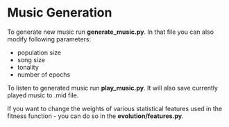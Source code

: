 <h1>Music Generation</h1>

To generate new music run <b>generate_music.py</b>. 
In that file you can also modify following parameters:

- population size
- song size
- tonality
- number of epochs



To listen to generated music run <b>play_music.py</b>. It will also save currently played music to .mid file.



If you want to change the weights of various statistical features used in the fitness function - you can do so in the  <b>evolution/features.py</b>. 

